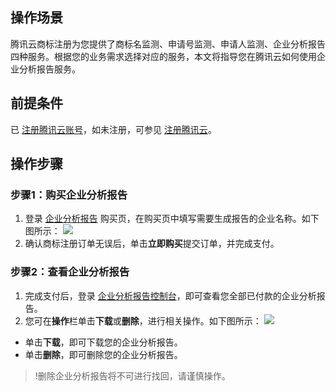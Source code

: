 
## 操作场景
腾讯云商标注册为您提供了商标名监测、申请号监测、申请人监测、企业分析报告四种服务。根据您的业务需求选择对应的服务，本文将指导您在腾讯云如何使用企业分析报告服务。


## 前提条件
已 [注册腾讯云账号](https://cloud.tencent.com/register?s_url=https%3A%2F%2Fcloud.tencent.com%2F)，如未注册，可参见 [注册腾讯云](https://cloud.tencent.com/document/product/378/17985)。

## 操作步骤
### 步骤1：购买企业分析报告
1. 登录 [企业分析报告](https://buy.cloud.tencent.com/monitoring/report) 购买页，在购买页中填写需要生成报告的企业名称。如下图所示：
![](https://main.qcloudimg.com/raw/f22af88114c765fabc4e670a650560e2.png)
2. 确认商标注册订单无误后，单击**立即购买**提交订单，并完成支付。


### 步骤2：查看企业分析报告
1. 完成支付后，登录 [企业分析报告控制台](https://console.cloud.tencent.com/tmr/monitor/report)，即可查看您全部已付款的企业分析报告。
2. 您可在**操作**栏单击**下载**或**删除**，进行相关操作。如下图所示：
![](https://main.qcloudimg.com/raw/a67e772669346b29ef98968846459229.png)
 - 单击**下载**，即可下载您的企业分析报告。
 - 单击**删除**，即可删除您的企业分析报告。
>!删除企业分析报告将不可进行找回，请谨慎操作。




